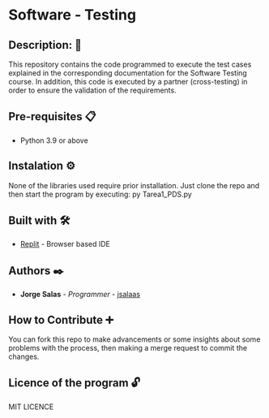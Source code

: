 # Software - Testing

## Description: 📜

This repository contains the code programmed to execute the test cases explained in the corresponding documentation for the Software Testing course. In addition, this code is executed by a partner (cross-testing) in order to ensure the validation of the requirements.

## Pre-requisites 📋

- Python 3.9 or above

## Instalation ⚙️

None of the libraries used require prior installation. Just clone the repo and then start the program by executing: py Tarea1_PDS.py

## Built with 🛠️

* [Replit](https://replit.com/) - Browser based IDE


## Authors ✒️

* **Jorge Salas** - *Programmer* - [jsalaas](https://github.com/jsalaas)

## How to Contribute ➕

You can fork this repo to make advancements or some insights about some problems with the process, then making a merge request to commit the changes.

## Licence of the program 🔓

MIT LICENCE
